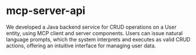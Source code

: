 # mcp-server-api
We developed a Java backend service for CRUD operations on a User entity, using MCP client and server components. Users can issue natural language prompts, which the system interprets and executes as valid CRUD actions, offering an intuitive interface for managing user data.
